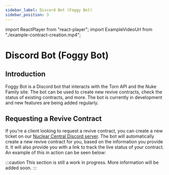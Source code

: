 ```yaml
---
sidebar_label: Discord Bot (Foggy Bot)
sidebar_position: 3
---
```


import ReactPlayer from "react-player";
import ExampleVideoUrl from "./example-contract-creation.mp4";

# Discord Bot (Foggy Bot)

## Introduction

Foggy Bot is a Discord bot that interacts with the Torn API and the Nuke Family site. The bot can be used to create new revive contracts, check the status of existing contracts, and more. The bot is currently in development and new features are being added regularly.

## Requesting a Revive Contract

If you're a client looking to request a revive contract, you can create a new ticket on our [Nuclear Central Discord server](https://discord.gg/ukq9gC4mHS). The bot will automatically create a new revive contract for you, based on the information you provide it. It will also provide you with a link to track the live status of your contract. An example of this in action can be seen below:

<ReactPlayer controls url={ExampleVideoUrl} />

:::caution
This section is still a work in progress. More information will be added soon.
:::

